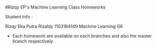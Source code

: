#Rizqy EP's Machine Learning Class Homeworks

Student Info :

Rizqy Eka Putra Rizaldy
1103184149
Machine Learning G6

- Each homework are available on each branches and also the master branch respectively
